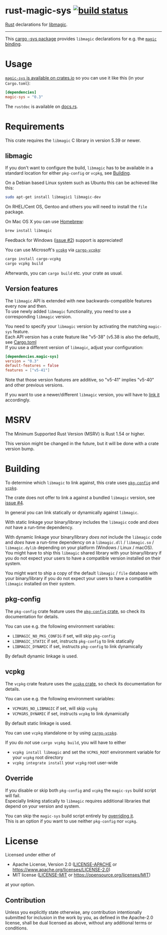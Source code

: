 rust-magic-sys
[![build status](https://github.com/robo9k/rust-magic-sys/actions/workflows/build.yml/badge.svg)](https://github.com/robo9k/rust-magic-sys/actions/workflows/build.yml)
==============

[Rust](https://www.rust-lang.org/f) declarations for [libmagic](https://www.darwinsys.com/file/).

---

This [cargo -sys package](https://doc.rust-lang.org/cargo/reference/build-scripts.html) provides `libmagic` declarations for e.g. the [`magic` binding](https://crates.io/crates/magic).


# Usage

[`magic-sys` is available on crates.io](https://crates.io/crates/magic-sys) so you can use it like this (in your `Cargo.toml`):

```toml
[dependencies]
magic-sys = "0.3"
```

The `rustdoc` is available on [docs.rs](https://docs.rs/magic-sys).

# Requirements

This crate requires the `libmagic` C library in version 5.39 or newer.

## libmagic

If you don't want to configure the build, `libmagic` has to be available in a standard location
for either `pkg-config` or `vcpkg`, see [Building](#Building).

On a Debian based Linux system such as Ubuntu this can be achieved like this:
```sh
sudo apt-get install libmagic1 libmagic-dev
```

On RHEL/Cent OS, Gentoo and others you will need to install the `file` package.

On Mac OS X you can use [Homebrew](https://brew.sh/):
```sh
brew install libmagic
```

Feedback for Windows ([issue #2](https://github.com/robo9k/rust-magic-sys/issues/2)) support is appreciated!

You can use Microsoft's [`vcpkg`](https://vcpkg.io) via [`cargo-vcpkg`](https://crates.io/crates/cargo-vcpkg):
```sh
cargo install cargo-vcpkg
cargo vcpkg build
```
Afterwards, you can `cargo build` etc. your crate as usual.

## Version features

The `libmagic` API is extended with new backwards-compatible features every now and then.\
To use newly added `libmagic` functionality, you need to use a corresponding `libmagic` version.

You need to specify your `libmagic` version by activating the matching `magic-sys` feature.\
Each API version has a crate feature like "v5-38" (v5.38 is also the default), see [Cargo.toml](Cargo.toml)\
If you use a different version of `libmagic`, adjust your configuration:
```toml
[dependencies.magic-sys]
version = "0.3"
default-features = false
features = ["v5-41"]
```
Note that those version features are additive, so "v5-41" implies "v5-40" and other previous versions.

If you want to use a newer/different `libmagic` version, you will have to [link it](#Building) accordingly.

# MSRV

The Minimum Supported Rust Version (MSRV) is Rust 1.54 or higher.

This version might be changed in the future, but it will be done with a crate version bump.

# Building

To determine which `libmagic` to link against, this crate uses
[`pkg-config`](https://www.freedesktop.org/wiki/Software/pkg-config/)
and [`vcpkg`](https://vcpkg.io/).

The crate does not offer to link a against a bundled `libmagic` version, see [issue #4](https://github.com/robo9k/rust-magic-sys/issues/4).

In general you can link statically or dynamically against `libmagic`.

With static linkage your binary/library includes the `libmagic` code and _does not_ have a run-time dependency.

With dynamic linkage your binary/library _does not_ include the `libmagic` code and _does_ have a run-time dependency on a `libmagic.dll` / `libmagic.so` / `libmagic.dylib` depending on your platform (Windows / Linux / macOS).\
You might have to ship this `libmagic` shared library with your binary/library if you do not expect your users to have a compatible version installed on their system.

You might want to ship a copy of the default `libmagic` / `file` database with your binary/library if you do not expect your users to have a compatible `libmagic` installed on their system.

## pkg-config

The `pkg-config` crate feature uses the [`pkg-config` crate](https://docs.rs/pkg-config), so check its documentation for details.

You can use e.g. the following environment variables:
- `LIBMAGIC_NO_PKG_CONFIG` if set, will skip `pkg-config`
- `LIBMAGIC_STATIC` if set, instructs `pkg-config` to link statically
- `LIBMAGIC_DYNAMIC` if set, instructs `pkg-config` to link dynamically

By default dynamic linkage is used.

## vcpkg

The `vcpkg` crate feature uses the [`vcpkg` crate](https://docs.rs/vcpkg), so check its documentation for details.

You can use e.g. the following environment variables:
- `VCPKGRS_NO_LIBMAGIC` if set, will skip `vcpkg`
- `VCPKGRS_DYNAMIC` if set, instructs `vcpkg` to link dynamically

By default static linkage is used.

You can use `vcpkg` standalone or by using [`cargo-vcpkg`](https://crates.io/crates/cargo-vcpkg).

If you do _not_ use `cargo vcpkg build`, you will have to either
- `vcpkg install libmagic` and set the `VCPKG_ROOT` environment variable for your `vcpkg` root directory
- `vcpkg integrate install` your `vcpkg` root user-wide

## Override

If you disable or skip both `pkg-config` and `vcpkg` the `magic-sys` build script will fail.\
Especially linking statically to `libmagic` requires additional libraries that depend on your version and system.

You can skip the `magic-sys` build script entirely by [overriding it](https://doc.rust-lang.org/cargo/reference/build-scripts.html#overriding-build-scripts).\
This is an option if you want to use neither `pkg-config` nor `vcpkg`.

# License

Licensed under either of
 * Apache License, Version 2.0 ([LICENSE-APACHE](LICENSE-APACHE) or https://www.apache.org/licenses/LICENSE-2.0)
 * MIT license ([LICENSE-MIT](LICENSE-MIT) or https://opensource.org/licenses/MIT)

at your option.

## Contribution

Unless you explicitly state otherwise, any contribution intentionally submitted
for inclusion in the work by you, as defined in the Apache-2.0 license, shall be dual licensed as above, without any
additional terms or conditions.
